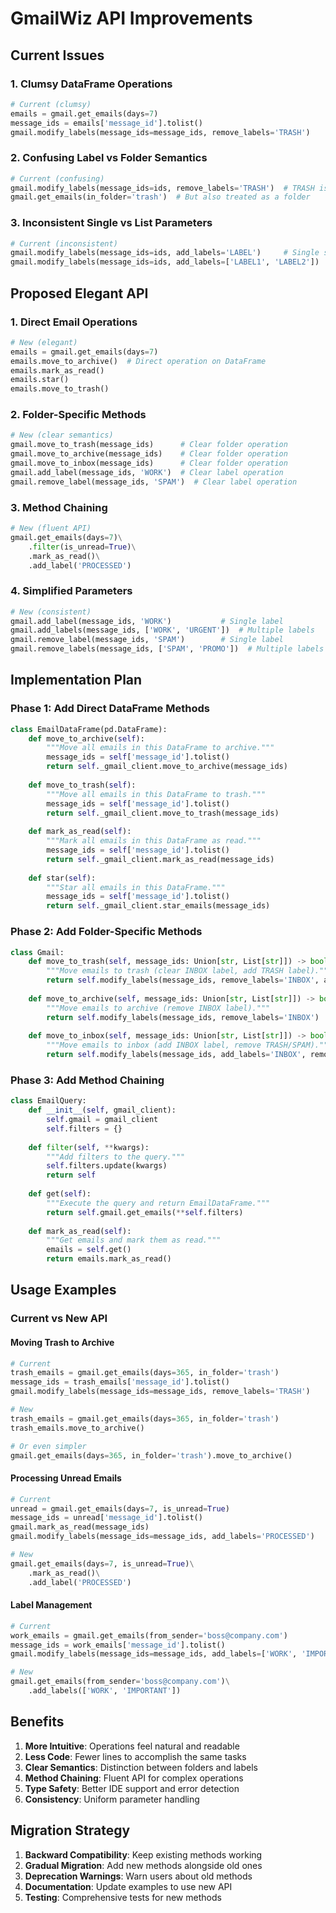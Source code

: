 # GmailWiz API Improvements

## Current Issues

### 1. Clumsy DataFrame Operations
```python
# Current (clumsy)
emails = gmail.get_emails(days=7)
message_ids = emails['message_id'].tolist()
gmail.modify_labels(message_ids=message_ids, remove_labels='TRASH')
```

### 2. Confusing Label vs Folder Semantics
```python
# Current (confusing)
gmail.modify_labels(message_ids=ids, remove_labels='TRASH')  # TRASH is treated as a label
gmail.get_emails(in_folder='trash')  # But also treated as a folder
```

### 3. Inconsistent Single vs List Parameters
```python
# Current (inconsistent)
gmail.modify_labels(message_ids=ids, add_labels='LABEL')     # Single string
gmail.modify_labels(message_ids=ids, add_labels=['LABEL1', 'LABEL2'])  # List
```

## Proposed Elegant API

### 1. Direct Email Operations
```python
# New (elegant)
emails = gmail.get_emails(days=7)
emails.move_to_archive()  # Direct operation on DataFrame
emails.mark_as_read()
emails.star()
emails.move_to_trash()
```

### 2. Folder-Specific Methods
```python
# New (clear semantics)
gmail.move_to_trash(message_ids)      # Clear folder operation
gmail.move_to_archive(message_ids)    # Clear folder operation
gmail.move_to_inbox(message_ids)      # Clear folder operation
gmail.add_label(message_ids, 'WORK')  # Clear label operation
gmail.remove_label(message_ids, 'SPAM')  # Clear label operation
```

### 3. Method Chaining
```python
# New (fluent API)
gmail.get_emails(days=7)\
    .filter(is_unread=True)\
    .mark_as_read()\
    .add_label('PROCESSED')
```

### 4. Simplified Parameters
```python
# New (consistent)
gmail.add_label(message_ids, 'WORK')           # Single label
gmail.add_labels(message_ids, ['WORK', 'URGENT'])  # Multiple labels
gmail.remove_label(message_ids, 'SPAM')        # Single label
gmail.remove_labels(message_ids, ['SPAM', 'PROMO'])  # Multiple labels
```

## Implementation Plan

### Phase 1: Add Direct DataFrame Methods
```python
class EmailDataFrame(pd.DataFrame):
    def move_to_archive(self):
        """Move all emails in this DataFrame to archive."""
        message_ids = self['message_id'].tolist()
        return self._gmail_client.move_to_archive(message_ids)
    
    def move_to_trash(self):
        """Move all emails in this DataFrame to trash."""
        message_ids = self['message_id'].tolist()
        return self._gmail_client.move_to_trash(message_ids)
    
    def mark_as_read(self):
        """Mark all emails in this DataFrame as read."""
        message_ids = self['message_id'].tolist()
        return self._gmail_client.mark_as_read(message_ids)
    
    def star(self):
        """Star all emails in this DataFrame."""
        message_ids = self['message_id'].tolist()
        return self._gmail_client.star_emails(message_ids)
```

### Phase 2: Add Folder-Specific Methods
```python
class Gmail:
    def move_to_trash(self, message_ids: Union[str, List[str]]) -> bool:
        """Move emails to trash (clear INBOX label, add TRASH label)."""
        return self.modify_labels(message_ids, remove_labels='INBOX', add_labels='TRASH')
    
    def move_to_archive(self, message_ids: Union[str, List[str]]) -> bool:
        """Move emails to archive (remove INBOX label)."""
        return self.modify_labels(message_ids, remove_labels='INBOX')
    
    def move_to_inbox(self, message_ids: Union[str, List[str]]) -> bool:
        """Move emails to inbox (add INBOX label, remove TRASH/SPAM)."""
        return self.modify_labels(message_ids, add_labels='INBOX', remove_labels=['TRASH', 'SPAM'])
```

### Phase 3: Add Method Chaining
```python
class EmailQuery:
    def __init__(self, gmail_client):
        self.gmail = gmail_client
        self.filters = {}
    
    def filter(self, **kwargs):
        """Add filters to the query."""
        self.filters.update(kwargs)
        return self
    
    def get(self):
        """Execute the query and return EmailDataFrame."""
        return self.gmail.get_emails(**self.filters)
    
    def mark_as_read(self):
        """Get emails and mark them as read."""
        emails = self.get()
        return emails.mark_as_read()
```

## Usage Examples

### Current vs New API

#### Moving Trash to Archive
```python
# Current
trash_emails = gmail.get_emails(days=365, in_folder='trash')
message_ids = trash_emails['message_id'].tolist()
gmail.modify_labels(message_ids=message_ids, remove_labels='TRASH')

# New
trash_emails = gmail.get_emails(days=365, in_folder='trash')
trash_emails.move_to_archive()

# Or even simpler
gmail.get_emails(days=365, in_folder='trash').move_to_archive()
```

#### Processing Unread Emails
```python
# Current
unread = gmail.get_emails(days=7, is_unread=True)
message_ids = unread['message_id'].tolist()
gmail.mark_as_read(message_ids)
gmail.modify_labels(message_ids=message_ids, add_labels='PROCESSED')

# New
gmail.get_emails(days=7, is_unread=True)\
    .mark_as_read()\
    .add_label('PROCESSED')
```

#### Label Management
```python
# Current
work_emails = gmail.get_emails(from_sender='boss@company.com')
message_ids = work_emails['message_id'].tolist()
gmail.modify_labels(message_ids=message_ids, add_labels=['WORK', 'IMPORTANT'])

# New
gmail.get_emails(from_sender='boss@company.com')\
    .add_labels(['WORK', 'IMPORTANT'])
```

## Benefits

1. **More Intuitive**: Operations feel natural and readable
2. **Less Code**: Fewer lines to accomplish the same tasks
3. **Clear Semantics**: Distinction between folders and labels
4. **Method Chaining**: Fluent API for complex operations
5. **Type Safety**: Better IDE support and error detection
6. **Consistency**: Uniform parameter handling

## Migration Strategy

1. **Backward Compatibility**: Keep existing methods working
2. **Gradual Migration**: Add new methods alongside old ones
3. **Deprecation Warnings**: Warn users about old methods
4. **Documentation**: Update examples to use new API
5. **Testing**: Comprehensive tests for new methods
